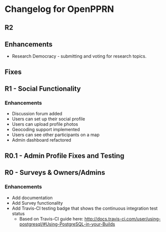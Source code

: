 # Changelog for OpenPPRN

## R2

## Enhancements
- Research Democracy - submitting and voting for research topics.

## Fixes

## R1 - Social Functionality
### Enhancements
- Discussion forum added
- Users can set up their social profile
- Users can upload profile photos
- Geocoding support implemented
- Users can see other participants on a map
- Admin dashboard refactored

## R0.1 - Admin Profile Fixes and Testing

## R0 - Surveys & Owners/Admins

### Enhancements
- Add documentation
- Add Survey functionality
- Add Travis-CI testing badge that shows the continuous integration test status
  - Based on Travis-CI guide here: http://docs.travis-ci.com/user/using-postgresql/#Using-PostgreSQL-in-your-Builds
